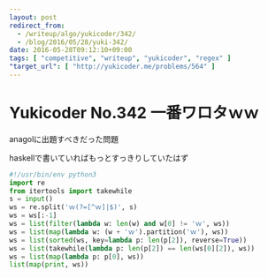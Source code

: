 ```yaml
---
layout: post
redirect_from:
  - /writeup/algo/yukicoder/342/
  - /blog/2016/05/28/yuki-342/
date: 2016-05-28T09:12:10+09:00
tags: [ "competitive", "writeup", "yukicoder", "regex" ]
"target_url": [ "http://yukicoder.me/problems/564" ]
---
```


# Yukicoder No.342 一番ワロタｗｗ

anagolに出題すべきだった問題

haskellで書いていればもっとすっきりしていたはず

``` python
#!/usr/bin/env python3
import re
from itertools import takewhile
s = input()
ws = re.split('ｗ(?=[^ｗ]|$)', s)
ws = ws[:-1]
ws = list(filter(lambda w: len(w) and w[0] != 'ｗ', ws))
ws = list(map(lambda w: (w + 'ｗ').partition('ｗ'), ws))
ws = list(sorted(ws, key=lambda p: len(p[2]), reverse=True))
ws = list(takewhile(lambda p: len(p[2]) == len(ws[0][2]), ws))
ws = list(map(lambda p: p[0], ws))
list(map(print, ws))
```
